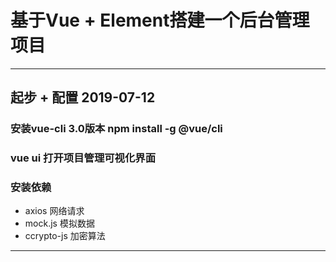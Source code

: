 # 基于Vue + Element搭建一个后台管理项目 

****
## 起步 + 配置 2019-07-12

### 安装vue-cli 3.0版本 npm install -g @vue/cli
### vue ui 打开项目管理可视化界面

### 安装依赖 
+ axios 网络请求
+ mock.js 模拟数据
+ ccrypto-js 加密算法

*****